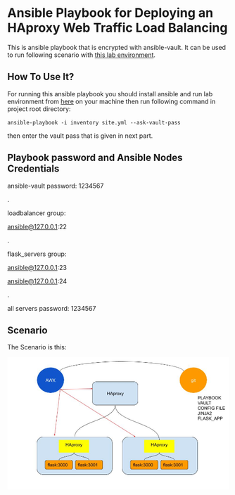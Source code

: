 # Ansible Playbook for Deploying an HAproxy Web Traffic Load Balancing
This is ansible playbook that is encrypted with ansible-vault. It can be used to run following scenario with [this lab environment](https://github.com/amirhne/flask-haproxy-scenario-lab).

## How To Use It?
For running this ansible playbook you should install ansible and run lab environment from [here](https://github.com/amirhne/flask-haproxy-scenario-lab) on your machine then run following command in project root directory:
```
ansible-playbook -i inventory site.yml --ask-vault-pass
```
then enter the vault pass that is given in next part.

## Playbook password and Ansible Nodes Credentials
ansible-vault password: 1234567

.

loadbalancer group:

ansible@127.0.0.1:22

.

flask_servers group:

ansible@127.0.0.1:23

ansible@127.0.0.1:24

.

all servers password: 1234567

## Scenario
The Scenario is this:

![Scenario Pic](https://github.com/amirhne/flask-haproxy-scenario-playbook/blob/master/scenario.jpg)
